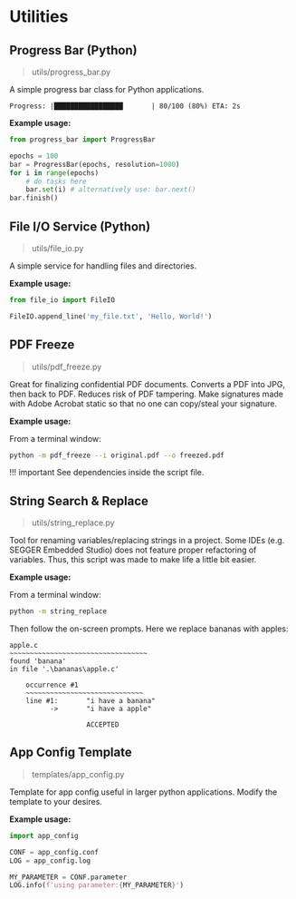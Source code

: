 # Utilities

## Progress Bar (Python)

> utils/progress_bar.py

A simple progress bar class for Python applications.

    Progress: |█████████████████       | 80/100 (80%) ETA: 2s

**Example usage:**

```python
from progress_bar import ProgressBar

epochs = 100
bar = ProgressBar(epochs, resolution=1000)
for i in range(epochs)
    # do tasks here
    bar.set(i) # alternatively use: bar.next()
bar.finish()
```

## File I/O Service (Python)

> utils/file_io.py

A simple service for handling files and directories. 

**Example usage:**

```python
from file_io import FileIO

FileIO.append_line('my_file.txt', 'Hello, World!')
```

## PDF Freeze

> utils/pdf_freeze.py

Great for finalizing confidential PDF documents. 
Converts a PDF into JPG, then back to PDF. 
Reduces risk of PDF tampering.
Make signatures made with Adobe Acrobat static
so that no one can copy/steal your signature. 

**Example usage:**

From a terminal window:

```bash
python -m pdf_freeze --i original.pdf --o freezed.pdf
```

!!! important
    See dependencies inside the script file. 

## String Search & Replace

> utils/string_replace.py

Tool for renaming variables/replacing strings in a project. 
Some IDEs (e.g. SEGGER Embedded Studio) does not feature
proper refactoring of variables. 
Thus, this script was made to make life a little bit easier. 

**Example usage:**

From a terminal window:

```bash
python -m string_replace
```

Then follow the on-screen prompts. 
Here we replace bananas with apples:

    apple.c
    ~~~~~~~~~~~~~~~~~~~~~~~~~~~~~~~~~~
    found 'banana'
    in file '.\bananas\apple.c'

        occurrence #1
        ~~~~~~~~~~~~~~~~~~~~~~~~~~~~~
        line #1:       "i have a banana"
              ->       "i have a apple"

                       ACCEPTED

## App Config Template

> templates/app_config.py

Template for app config useful in larger python applications. 
Modify the template to your desires. 

**Example usage:**

```python
import app_config

CONF = app_config.conf
LOG = app_config.log

MY_PARAMETER = CONF.parameter
LOG.info(f'using parameter:{MY_PARAMETER}')
```
